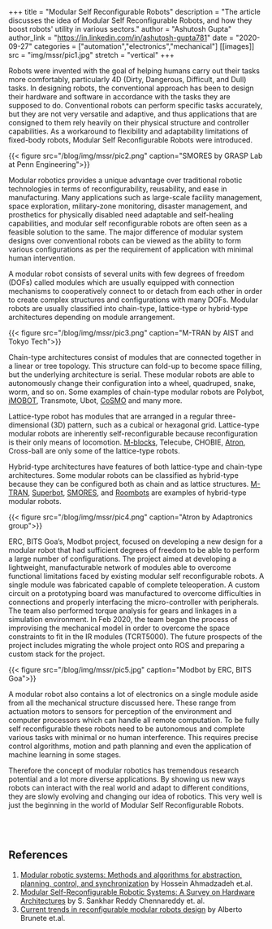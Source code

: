 +++
title = "Modular Self Reconfigurable Robots"
description = "The article discusses the idea of Modular Self Reconfigurable Robots, and how they boost robots' utility in various sectors."
author = "Ashutosh Gupta"
author_link = "https://in.linkedin.com/in/ashutosh-gupta781"
date = "2020-09-27"
categories = ["automation","electronics","mechanical"]
[[images]]
    src = "img/mssr/pic1.jpg"
    stretch = "vertical"
+++

Robots were invented with the goal of helping humans carry out their tasks more comfortably, particularly 4D (Dirty, Dangerous, Difficult, and Dull) tasks. In designing robots, the conventional approach has been to design their hardware and software in accordance with the tasks they are supposed to do. Conventional robots can perform specific tasks accurately, but they are not very versatile and adaptive, and thus applications that are consigned to them rely heavily on their physical structure and controller capabilities. As a workaround to flexibility and adaptability limitations of fixed-body robots, Modular Self Reconfigurable Robots were introduced.

<!--Smores image-->
{{< figure src="/blog/img/mssr/pic2.png" caption="SMORES by GRASP Lab at Penn Engineering">}}

Modular robotics provides a unique advantage over traditional robotic technologies in terms of reconfigurability, reusability, and ease in manufacturing. Many applications such as large-scale facility management, space exploration, military-zone monitoring, disaster management, and prosthetics for physically disabled  need adaptable and self-healing capabilities, and modular self reconfigurable robots are often seen as a feasible solution to the same. The major difference of modular system designs over conventional robots can be viewed as the ability to form various configurations as per the requirement of application with minimal human intervention.

A modular robot consists of several units with few degrees of freedom (DOFs) called modules which are usually equipped with connection mechanisms to cooperatively connect to or detach from each other in order to create complex structures and configurations with many DOFs. Modular robots are usually classified into chain-type, lattice-type or hybrid-type architectures depending on module arrangement.

<!--M-tran image-->
{{< figure src="/blog/img/mssr/pic3.png" caption="M-TRAN by AIST and Tokyo Tech">}}

Chain-type architectures consist of modules that are connected together in a linear or tree topology. This structure can fold-up to become space filling, but the underlying architecture is serial. These modular robots  are able to autonomously change their configuration into a wheel, quadruped, snake, worm, and so on. Some examples of chain-type modular robots are Polybot, [iMOBOT](https://www.youtube.com/watch?v=6qxx7K17L_8), Transmote, Ubot, [CoSMO](https://www.youtube.com/watch?v=uhNEuXQK1iI) and many more.

Lattice-type robot has modules that are arranged in a regular three-dimensional (3D) pattern, such as a cubical or hexagonal grid. Lattice-type modular robots are inherently self-reconfigurable because reconfiguration is their only means of locomotion. [M-blocks](https://www.youtube.com/watch?v=hI5UDKaWJOo), Telecube, CHOBIE, [Atron](https://www.youtube.com/playlist?list=PL0801B819ED037AA0), Cross-ball are only some of the lattice-type robots.

Hybrid-type architectures have features of both lattice-type and chain-type architectures. Some modular robots can be classified as hybrid-type because they can be configured both as chain and as lattice structures. [M-TRAN](https://www.youtube.com/watch?v=4oSavAHf0dg&t=2s), [Superbot](https://www.youtube.com/watch?v=rfT0hbewv-4), [SMORES](https://www.youtube.com/watch?v=CfKErvU3we8), and [Roombots](https://www.youtube.com/watch?v=KY6QCDUngtk) are examples of hybrid-type modular robots.

<!--Atron image-->
{{< figure src="/blog/img/mssr/pic4.png" caption="Atron by Adaptronics group">}}

ERC, BITS Goa’s, Modbot project, focused on developing a new design for a modular robot that had sufficient degrees of freedom to be able to perform a large number of configurations. The project aimed at developing a lightweight, manufacturable network of modules able to overcome functional limitations faced by existing modular self reconfigurable robots. A single module was fabricated capable of complete teleoperation. A custom circuit on a prototyping board was manufactured to overcome difficulties in connections and properly interfacing the micro-controller with peripherals. The team also performed torque analysis for gears and linkages in a simulation environment. In Feb 2020, the team began the process of improvising the mechanical model in order to overcome the space constraints to fit in the IR modules (TCRT5000). The future prospects of the project includes migrating the whole project onto ROS and preparing a custom stack for the project.

<!--Modbot image-->
{{< figure src="/blog/img/mssr/pic5.jpg" caption="Modbot by ERC, BITS Goa">}}

A modular robot also contains a lot of electronics on a single module aside from all the mechanical structure discussed here. These range from actuation motors to sensors for perception of the environment and computer processors which can handle all remote computation. To be fully self reconfigurable these robots need to be autonomous and complete various tasks with minimal or no human interference. This requires precise control algorithms, motion and path planning and even the application of machine learning in some stages.

Therefore the concept of modular robotics has tremendous research potential and a lot more diverse applications. By showing us new ways robots can interact with the real world and adapt to different conditions, they are slowly evolving and changing our idea of robotics. This very well is just the beginning in the world of Modular Self Reconfigurable Robots.

<br>
<br>

## References

1. [Modular robotic systems: Methods and algorithms for abstraction, planning, control, and synchronization](https://www.sciencedirect.com/science/article/pii/S0004370215000260) by Hossein Ahmadzadeh et.al.
1. [Modular Self-Reconfigurable Robotic Systems: A Survey on Hardware Architectures](https://www.hindawi.com/journals/jr/2017/5013532/) by S. Sankhar Reddy Chennareddy et. al.
1. [Current trends in reconfigurable modular robots design](https://journals.sagepub.com/doi/full/10.1177/172988141771045) by Alberto Brunete  et.al.
